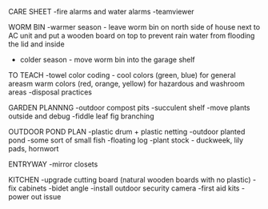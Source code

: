 CARE SHEET
-fire alarms and water alarms
-teamviewer

WORM BIN
-warmer season - leave worm bin on north side of house next to AC unit and put a wooden board on top to prevent rain water from flooding the lid and inside

- colder season - move worm bin into the garage shelf

TO TEACH
-towel color coding - cool colors (green, blue) for general areasm warm colors (red, orange, yellow) for hazardous and washroom areas
-disposal practices

GARDEN PLANNNG
-outdoor compost pits
-succulent shelf
-move plants outside and debug
-fiddle leaf fig branching

OUTDOOR POND PLAN
-plastic drum + plastic netting
-outdoor planted pond
-some sort of small fish
-floating log
-plant stock - duckweek, lily pads, hornwort

ENTRYWAY
-mirror closets

KITCHEN
-upgrade cutting board (natural wooden boards with no plastic)
-fix cabinets
-bidet angle
-install outdoor security camera
-first aid kits
-power out issue
